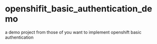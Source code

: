 # openshifit_basic_authentication_demo
a demo project from those of you want to implement openshift basic authentication

